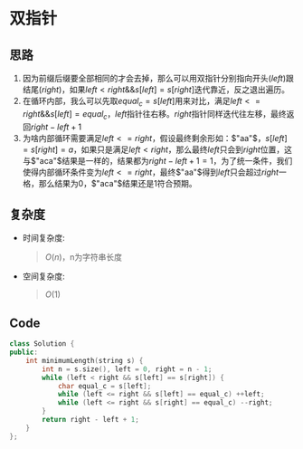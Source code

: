 # 双指针
## 思路
1. 因为前缀后缀要全部相同的才会去掉，那么可以用双指针分别指向开头$(left)$跟结尾$(right)$，如果$left<right\&\&s[left]=s[right]$迭代靠近，反之退出遍历。
2. 在循环内部，我么可以先取$equal_c=s[left]$用来对比，满足$left<=right\&\&s[left]=equal_c$，$left$指针往右移。$right$指针同样迭代往左移，最终返回$right-left+1$
3. 为啥内部循环需要满足$left<=right$，假设最终剩余形如：$"aa"$，$s[left]=s[right]=a$，如果只是满足$left<right$，那么最终$left$只会到$right$位置，这与$"aca"$结果是一样的，结果都为$right-left+1=1$，为了统一条件，我们使得内部循环条件变为$left<=right$，最终$"aa"$得到$left$只会超过$right$一格，那么结果为$0$，$"aca"$结果还是$1$符合预期。
## 复杂度
- 时间复杂度:
  > $O(n)$，n为字符串长度
- 空间复杂度:
  > $O(1)$

## Code
```C++ []
class Solution {
public:
    int minimumLength(string s) {
        int n = s.size(), left = 0, right = n - 1;
        while (left < right && s[left] == s[right]) {
            char equal_c = s[left];
            while (left <= right && s[left] == equal_c) ++left;
            while (left <= right && s[right] == equal_c) --right;
        }
        return right - left + 1;
    }
};
```